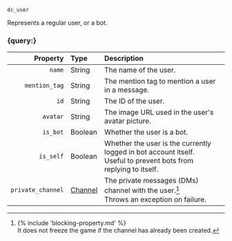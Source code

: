 `dc_user`

Represents a regular user, or a bot.


### {query:}

|          Property | Type                          | Description                                                                                                        |
|------------------:|:------------------------------|:-------------------------------------------------------------------------------------------------------------------|
|            `name` | String                        | The name of the user.                                                                                              |
|     `mention_tag` | String                        | The mention tag to mention a user in a message.                                                                    |
|              `id` | String                        | The ID of the user.                                                                                                |
|          `avatar` | String                        | The image URL used in the user's avatar picture.                                                                   |
|          `is_bot` | Boolean                       | Whether the user is a bot.                                                                                         |
|         `is_self` | Boolean                       | Whether the user is the currently logged in bot account itself.<br>Useful to prevent bots from replying to itself. |
| `private_channel` | [Channel](/values/channel.md) | The private messages (DMs) channel with the user.[^1]<br>Throws an exception on failure.                           |


[^1]: {% include 'blocking-property.md' %}
      <br>It does not freeze the game if the channel has already been created.